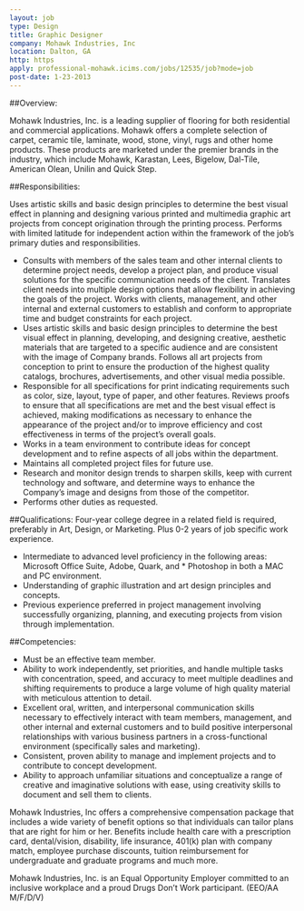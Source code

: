 ```yaml
---
layout: job
type: Design
title: Graphic Designer
company: Mohawk Industries, Inc
location: Dalton, GA
http: https
apply: professional-mohawk.icims.com/jobs/12535/job?mode=job
post-date: 1-23-2013
--- 
```


##Overview:

Mohawk Industries, Inc. is a leading supplier of flooring for both residential and commercial applications. Mohawk offers a complete selection of carpet, ceramic tile, laminate, wood, stone, vinyl, rugs and other home products. These products are marketed under the premier brands in the industry, which include Mohawk, Karastan, Lees, Bigelow, Dal-Tile, American Olean, Unilin and Quick Step.

##Responsibilities:

Uses artistic skills and basic design principles to determine the best visual effect in planning and designing various printed and multimedia graphic art projects from concept origination through the printing process. Performs with limited latitude for independent action within the framework of the job’s primary duties and responsibilities.

* Consults with members of the sales team and other internal clients to determine project needs, develop a project plan, and produce visual solutions for the specific communication needs of the client. Translates client needs into multiple design options that allow flexibility in achieving the goals of the project. Works with clients, management, and other internal and external customers to establish and conform to appropriate time and budget constraints for each project.
* Uses artistic skills and basic design principles to determine the best visual effect in planning, developing, and designing creative, aesthetic materials that are targeted to a specific audience and are consistent with the image of Company brands. Follows all art projects from conception to print to ensure the production of the highest quality catalogs, brochures, advertisements, and other visual media possible.
* Responsible for all specifications for print indicating requirements such as color, size, layout, type of paper, and other features. Reviews proofs to ensure that all specifications are met and the best visual effect is achieved, making modifications as necessary to enhance the appearance of the project and/or to improve efficiency and cost effectiveness in terms of the project’s overall goals.
* Works in a team environment to contribute ideas for concept development and to refine aspects of all jobs within the department.
* Maintains all completed project files for future use.
* Research and monitor design trends to sharpen skills, keep with current technology and software, and determine ways to enhance the Company’s image and designs from those of the competitor.
* Performs other duties as requested.

##Qualifications:
Four-year college degree in a related field is required, preferably in Art, Design, or Marketing. Plus 0-2 years of job specific work experience.
 
* Intermediate to advanced level proficiency in the following areas: Microsoft Office Suite, Adobe, Quark, and * Photoshop in both a MAC and PC environment.
* Understanding of graphic illustration and art design principles and concepts.
* Previous experience preferred in project management involving successfully organizing, planning, and executing projects from vision through implementation.

##Competencies:
 
* Must be an effective team member.
* Ability to work independently, set priorities, and handle multiple tasks with concentration, speed, and accuracy to meet multiple deadlines and shifting requirements to produce a large volume of high quality material with meticulous attention to detail.
* Excellent oral, written, and interpersonal communication skills necessary to effectively interact with team members, management, and other internal and external customers and to build positive interpersonal relationships with various business partners in a cross-functional environment (specifically sales and marketing).
* Consistent, proven ability to manage and implement projects and to contribute to concept development.
* Ability to approach unfamiliar situations and conceptualize a range of creative and imaginative solutions with ease, using creativity skills to document and sell them to clients.

Mohawk Industries, Inc offers a comprehensive compensation package that includes a wide variety of benefit options so that individuals can tailor plans that are right for him or her. Benefits include health care with a prescription card, dental/vision, disability, life insurance, 401(k) plan with company match, employee purchase discounts, tuition reimbursement for undergraduate and graduate programs and much more.
 
Mohawk Industries, Inc. is an Equal Opportunity Employer committed to an inclusive workplace and a proud Drugs Don’t Work participant. (EEO/AA M/F/D/V)
